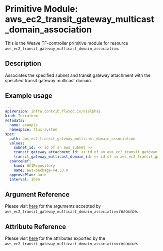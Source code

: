 
# Primitive Module: aws_ec2_transit_gateway_multicast_domain_association

This is the Weave TF-controller primitive module for resource `aws_ec2_transit_gateway_multicast_domain_association`.

## Description

Associates the specified subnet and transit gateway attachment with the specified transit gateway multicast domain.

## Example usage

```yaml
---
apiVersion: infra.contrib.fluxcd.io/v1alpha1
kind: Terraform
metadata:
  name: example
  namespace: flux-system
spec:
  path: aws_ec2_transit_gateway_multicast_domain_association
  values:
    subnet_id: << id of an aws_subnet >>
    transit_gateway_attachment_id: << id of an aws_ec2_transit_gateway_vpc_attachment >>
    transit_gateway_multicast_domain_id: << id of an aws_ec2_transit_gateway_multicast_domain >>
  sourceRef:
    kind: OCIRepository
    name: aws-package-v4.33.0
  approvePlan: auto
  interval: 1h0m
```

## Argument Reference

Please visit [here](https://registry.terraform.io/providers/hashicorp/aws/4.33.0/docs/resources/iam_policy#argument-reference) for the arguments accepted by `aws_ec2_transit_gateway_multicast_domain_association` resource.

## Attribute Reference

Please visit [here](https://registry.terraform.io/providers/hashicorp/aws/4.33.0/docs/resources/iam_policy#attributes-reference) for the attributes exported by the `aws_ec2_transit_gateway_multicast_domain_association` resource.
